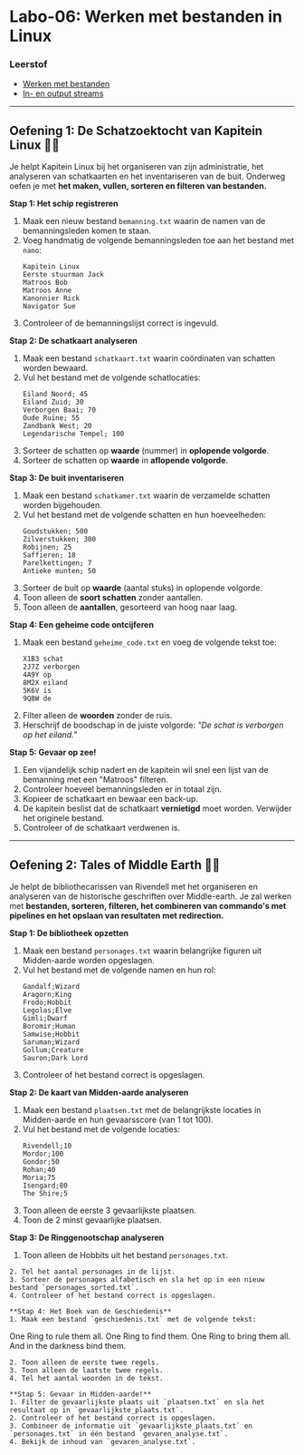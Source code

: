 # Labo-06: Werken met bestanden in Linux

### Leerstof
- [Werken met bestanden](/Linux/bestanden.md)
- [In- en output streams](/Linux/streams.md)

--- 

## Oefening 1: De Schatzoektocht van Kapitein Linux 🏴‍☠️
Je helpt Kapitein Linux bij het organiseren van zijn administratie, het analyseren van schatkaarten en het inventariseren van de buit. Onderweg oefen je met **het maken, vullen, sorteren en filteren van bestanden.**

**Stap 1: Het schip registreren**
1. Maak een nieuw bestand `bemanning.txt` waarin de namen van de bemanningsleden komen te staan.
2. Voeg handmatig de volgende bemanningsleden toe aan het bestand met `nano`:
   ```
   Kapitein Linux
   Eerste stuurman Jack
   Matroos Bob
   Matroos Anne
   Kanonnier Rick
   Navigator Sue
   ```
3. Controleer of de bemanningslijst correct is ingevuld.

**Stap 2: De schatkaart analyseren**
1. Maak een bestand `schatkaart.txt` waarin coördinaten van schatten worden bewaard.
2. Vul het bestand met de volgende schatlocaties:
   ```
   Eiland Noord; 45
   Eiland Zuid; 30
   Verborgen Baai; 70
   Oude Ruïne; 55
   Zandbank West; 20
   Legendarische Tempel; 100
   ```
3. Sorteer de schatten op **waarde** (nummer) in **oplopende volgorde**.
4. Sorteer de schatten op **waarde** in **aflopende volgorde**.

**Stap 3: De buit inventariseren**
1. Maak een bestand `schatkamer.txt` waarin de verzamelde schatten worden bijgehouden.
2. Vul het bestand met de volgende schatten en hun hoeveelheden:
   ```
   Goudstukken; 500
   Zilverstukken; 300
   Robijnen; 25
   Saffieren; 18
   Parelkettingen; 7
   Antieke munten; 50
   ```
3. Sorteer de buit op **waarde** (aantal stuks) in oplopende volgorde.
4. Toon alleen de **soort schatten** zonder aantallen.
5. Toon alleen de **aantallen**, gesorteerd van hoog naar laag.

**Stap 4: Een geheime code ontcijferen**
1. Maak een bestand `geheime_code.txt` en voeg de volgende tekst toe:
   ```
   X1B3 schat
   2J7Z verborgen
   4A9Y op
   8M2X eiland
   5K6V is
   9Q8W de
   ```
2. Filter alleen de **woorden** zonder de ruis.
3. Herschrijf de boodschap in de juiste volgorde:
   _"De schat is verborgen op het eiland."_


**Stap 5: Gevaar op zee!**
1. Een vijandelijk schip nadert en de kapitein wil snel een lijst van de bemanning met een "Matroos" filteren.
2. Controleer hoeveel bemanningsleden er in totaal zijn.
3. Kopieer de schatkaart en bewaar een back-up.
4. De kapitein beslist dat de schatkaart **vernietigd** moet worden. Verwijder het originele bestand.
5. Controleer of de schatkaart verdwenen is.


---

## Oefening 2: Tales of Middle Earth 🧙‍♂️
Je helpt de bibliothecarissen van Rivendell met het organiseren en analyseren van de historische geschriften over Middle-earth. Je zal werken met **bestanden, sorteren, filteren, het combineren van commando's met pipelines en het opslaan van resultaten met redirection.**

**Stap 1: De bibliotheek opzetten**
1. Maak een bestand `personages.txt` waarin belangrijke figuren uit Midden-aarde worden opgeslagen.
2. Vul het bestand met de volgende namen en hun rol:
   ```
   Gandalf;Wizard
   Aragorn;King
   Frodo;Hobbit
   Legolas;Elve
   Gimli;Dwarf
   Boromir;Human
   Samwise;Hobbit
   Saruman;Wizard
   Gollum;Creature
   Sauron;Dark Lord
   ```
3. Controleer of het bestand correct is opgeslagen.

**Stap 2: De kaart van Midden-aarde analyseren**
1. Maak een bestand `plaatsen.txt` met de belangrijkste locaties in Midden-aarde en hun gevaarsscore (van 1 tot 100).
2. Vul het bestand met de volgende locaties:
   ```
   Rivendell;10
   Mordor;100
   Gondor;50
   Rohan;40
   Moria;75
   Isengard;80
   The Shire;5
   ````
3. Toon alleen de eerste 3 gevaarlijkste plaatsen.
4. Toon de 2 minst gevaarlijke plaatsen.

**Stap 3: De Ringgenootschap analyseren**
1. Toon alleen de Hobbits uit het bestand `personages.txt`.
 ```
2. Tel het aantal personages in de lijst.
3. Sorteer de personages alfabetisch en sla het op in een nieuw bestand `personages_sorted.txt`.
4. Controleer of het bestand correct is opgeslagen.

**Stap 4: Het Boek van de Geschiedenis**
1. Maak een bestand `geschiedenis.txt` met de volgende tekst:
   ```
   One Ring to rule them all.
   One Ring to find them.
   One Ring to bring them all.
   And in the darkness bind them.
   ```
2. Toon alleen de eerste twee regels.
3. Toon alleen de laatste twee regels.
4. Tel het aantal woorden in de tekst.

**Stap 5: Gevaar in Midden-aarde!**
1. Filter de gevaarlijkste plaats uit `plaatsen.txt` en sla het resultaat op in `gevaarlijkste_plaats.txt`.
2. Controleer of het bestand correct is opgeslagen.
3. Combineer de informatie uit `gevaarlijkste_plaats.txt` en `personages.txt` in één bestand `gevaren_analyse.txt`.
4. Bekijk de inhoud van `gevaren_analyse.txt`.
